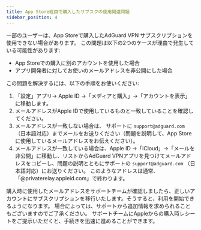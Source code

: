 ```yaml
---
title: App Store経由で購入したサブスクの使用関連問題
sidebar_position: 4
---
```


一部のユーザーは、App Storeで購入したAdGuard VPN サブスクリプションを使用できない場合があります。 この問題は以下の2つのケースが理由で発生している可能性があります:

- App Storeでの購入に別のアカウントを使用した場合
- アプリ開発者に対してお使いのメールアドレスを非公開にした場合

この問題を解決するには、以下の手順をお使いください:

1. 「設定」アプリ→ Apple ID →「メディアと購入」→「アカウントを表示」に移動します。
1. メールアドレスがApple IDで使用しているものと一致していることを確認してください。
1. メールアドレスが一致しない場合は、 サポートに `support@adguard.com` （日本語対応）までメールをお送りください（問題を説明して、App Storeに使用しているメールアドレスをお伝えください）。
1. メールアドレスが一致している場合は、Apple ID →「iCloud」→「メールを非公開」に移動し、リストからAdGuard VPNアプリを見つけてメールアドレスをコピーし、問題の説明とともにサポートの `support@adguard.com` （日本語対応）にお送りください。 このようなアドレスは通常、「@privaterelay.appleid.com」で終わります。

購入時に使用したメールアドレスをサポートチームが確認しましたら、正しいアカウントにサブスクリプションを移行いたします。そうすると、利用を開始できるようになります。 場合によっては、サポートから追加情報を求められることもございますのでご了承ください。 サポートチームにAppleからの購入時レシートをご提示いただくと、手続きを迅速に進めることができます。
